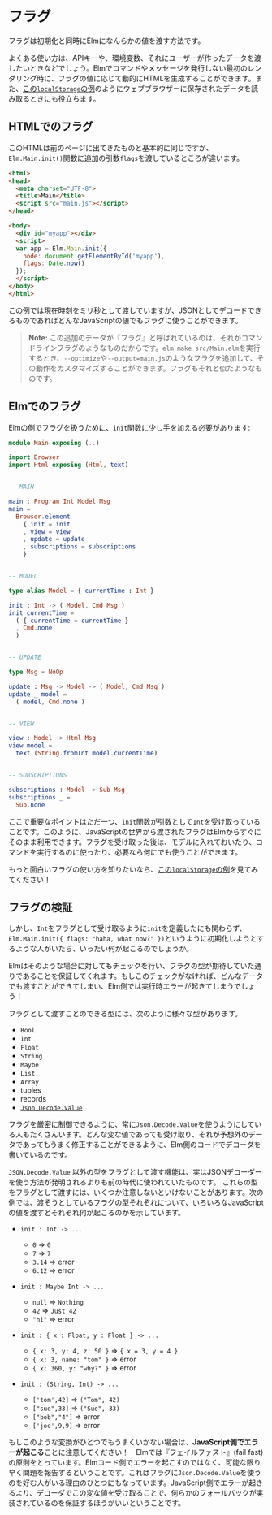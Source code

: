 <!--
# Flags
-->
# フラグ

<!--
Flags are a way to pass values into Elm on initialization.
-->
フラグは初期化と同時にElmになんらかの値を渡す方法です。

<!--
Common uses are passing in API keys, environment variables, and user data. This can be handy if you generate the HTML dynamically. They can also help us load cached information in [this `localStorage` example](https://github.com/elm-community/js-integration-examples/tree/master/localStorage).
-->
よくある使い方は、APIキーや、環境変数、それにユーザーが作ったデータを渡したいときなどでしょう。Elmでコマンドやメッセージを発行しない最初のレンダリング時に、フラグの値に応じて動的にHTMLを生成することができます。また、[この`localStorage`の例](https://github.com/elm-community/js-integration-examples/tree/master/localStorage)のようにウェブブラウザーに保存されたデータを読み取るときにも役立ちます。

<!--
## Flags in HTML
-->
## HTMLでのフラグ

<!--
The HTML is basically the same as before, but with an additional `flags` argument to the `Elm.Main.init()` function
-->
このHTMLは前のページに出てきたものと基本的に同じですが、`Elm.Main.init()`関数に追加の引数`flags`を渡しているところが違います。

```html
<html>
<head>
  <meta charset="UTF-8">
  <title>Main</title>
  <script src="main.js"></script>
</head>

<body>
  <div id="myapp"></div>
  <script>
  var app = Elm.Main.init({
    node: document.getElementById('myapp'),
    flags: Date.now()
  });
  </script>
</body>
</html>
```

<!--
In this example we are passing in the current time in milliseconds, but any JS value that can be JSON decoded can be given as a flag.
-->
この例では現在時刻をミリ秒として渡していますが、JSONとしてデコードできるものであればどんなJavaScriptの値でもフラグに使うことができます。

<!--
> **Note:** This additional data is called “flags” because it is kind of like command line flags. You can call `elm make src/Main.elm`, but you can add some flags like `--optimize` and `--output=main.js` to customize its behavior. Same sort of thing.
-->

> **Note:** この追加のデータが『フラグ』と呼ばれているのは、それがコマンドラインフラグのようなものだからです。`elm make src/Main.elm`を実行するとき、`--optimize`や`--output=main.js`のようなフラグを追加して、その動作をカスタマイズすることができます。フラグもそれと似たようなものです。

<!--
## Flags in Elm
-->
## Elmでのフラグ

<!--
To handle flags on the Elm side, you need to modify your `init` function a bit:
-->
Elmの側でフラグを扱うために、`init`関数に少し手を加える必要があります:

```elm
module Main exposing (..)

import Browser
import Html exposing (Html, text)


-- MAIN

main : Program Int Model Msg
main =
  Browser.element
    { init = init
    , view = view
    , update = update
    , subscriptions = subscriptions
    }


-- MODEL

type alias Model = { currentTime : Int }

init : Int -> ( Model, Cmd Msg )
init currentTime =
  ( { currentTime = currentTime }
  , Cmd.none
  )


-- UPDATE

type Msg = NoOp

update : Msg -> Model -> ( Model, Cmd Msg )
update _ model =
  ( model, Cmd.none )


-- VIEW

view : Model -> Html Msg
view model =
  text (String.fromInt model.currentTime)


-- SUBSCRIPTIONS

subscriptions : Model -> Sub Msg
subscriptions _ =
  Sub.none
```

<!--
The only important here is the `init` function says it takes an `Int` argument. This is how Elm code gets immediate access to the flags you pass in from JavaScript. From there, you can put things in your model or run some commands. Whatever you need to do.
-->
ここで重要なポイントはただ一つ、`init`関数が引数として`Int`を受け取っていることです。このように、JavaScriptの世界から渡されたフラグはElmからすぐにそのまま利用できます。フラグを受け取った後は、モデルに入れておいたり、コマンドを実行するのに使ったり、必要なら何にでも使うことができます。

<!--
I recommend checking out [this `localStorage` example](https://github.com/elm-community/js-integration-examples/tree/master/localStorage) for a more interesting use of flags!
-->
もっと面白いフラグの使い方を知りたいなら、[この`localStorage`の例](https://github.com/elm-community/js-integration-examples/tree/master/localStorage)を見てみてください！

<!--
## Verifying Flags
-->

## フラグの検証

<!--
But what happens if `init` says it takes an `Int` flag, but someone tries to initialize with `Elm.Main.init({ flags: "haha, what now?" })`?
-->

しかし、`Int`をフラグとして受け取るように`init`を定義したにも関わらず、`Elm.Main.init({ flags: "haha, what now?" })`というように初期化しようとするような人がいたら、いったい何が起こるのでしょうか。

<!--
Elm checks for that sort of thing, making sure the flags are exactly what you expect. Without this check, you could pass in anything, leading to runtime errors in Elm!
-->

Elmはそのような場合に対してもチェックを行い、フラグの型が期待していた通りであることを保証してくれます。もしこのチェックがなければ、どんなデータでも渡すことができてしまい、Elm側では実行時エラーが起きてしまうでしょう！

<!--
There are a bunch of types that can be given as flags:
-->

フラグとして渡すことのできる型には、次のように様々な型があります。

- `Bool`
- `Int`
- `Float`
- `String`
- `Maybe`
- `List`
- `Array`
- tuples
- records
- [`Json.Decode.Value`](https://package.elm-lang.org/packages/elm/json/latest/Json-Decode#Value)

<!--
Many folks always use a `Json.Decode.Value` because it gives them really precise control. They can write a decoder to handle any weird scenarios in Elm code, recovering from unexpected data in a nice way.
-->

フラグを厳密に制御できるように、常に`Json.Decode.Value`を使うようにしている人もたくさんいます。どんな変な値であっても受け取り、それが予想外のデータであってもうまく修正することができるように、Elm側のコードでデコーダを書いているのです。

<!--
The other supported types actually come from before we had figured out a way to do JSON decoders. If you choose to use them, there are some subtleties to be aware of. The following examples show the desired flag type, and then the sub-points show what would happen with a couple different JS values:
-->

`JSON.Decode.Value` 以外の型をフラグとして渡す機能は、実はJSONデコーダーを使う方法が発明されるよりも前の時代に使われていたものです。
これらの型をフラグとして渡すには、いくつか注意しないといけないことがあります。次の例では、渡そうとしているフラグの型それぞれについて、いろいろなJavaScriptの値を渡すとそれぞれ何が起こるのかを示しています。

- `init : Int -> ...`
  - `0` => `0`
  - `7` => `7`
  - `3.14` => error
  - `6.12` => error

- `init : Maybe Int -> ...`
  - `null` => `Nothing`
  - `42` => `Just 42`
  - `"hi"` => error

- `init : { x : Float, y : Float } -> ...`
  - `{ x: 3, y: 4, z: 50 }` => `{ x = 3, y = 4 }`
  - `{ x: 3, name: "tom" }` => error
  - `{ x: 360, y: "why?" }` => error

- `init : (String, Int) -> ...`
  - `['tom',42]` => `("Tom", 42)`
  - `["sue",33]` => `("Sue", 33)`
  - `["bob","4"]` => error
  - `['joe',9,9]` => error

<!--
Note that when one of the conversions goes wrong, **you get an error on the JS side!** We are taking the “fail fast” policy. Rather than the error making its way through Elm code, it is reported as soon as possible. This is another reason why people like to use `Json.Decode.Value` for flags. Instead of getting an error in JS, the weird value goes through a decoder, guaranteeing that you implement some sort of fallback behavior.
-->

もしこのような変換がひとつでもうまくいかない場合は、**JavaScript側でエラーが起こる**ことに注意してください！　Elmでは『フェイルファスト』(fail fast)の原則をとっています。Elmコード側でエラーを起こすのではなく、可能な限り早く問題を報告するということです。これはフラグに`Json.Decode.Value`を使うのを好む人がいる理由のひとつにもなっています。JavaScript側でエラーが起きるより、デコーダでこの変な値を受け取ることで、何らかのフォールバックが実装されているのを保証するほうがいいということです。
